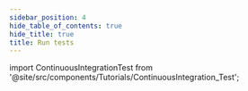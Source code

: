 ```yaml
---
sidebar_position: 4
hide_table_of_contents: true
hide_title: true
title: Run tests
---
```


<!-- # CI Test -->

<!-- Custom component -->

import ContinuousIntegrationTest from '@site/src/components/Tutorials/ContinuousIntegration_Test';

<ContinuousIntegrationTest />
